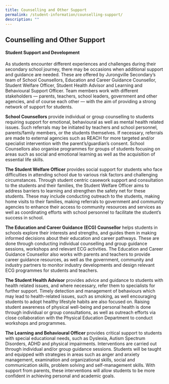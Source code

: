 ```yaml
---
title: Counselling and Other Support
permalink: /student-information/counselling-support/
description: ""
---
```



## Counselling and Other Support
#### Student Support and Development
As students encounter different experiences and challenges during their secondary school journey, there may be occasions when additional support and guidance are needed. These are offered by Jurongville Secondary’s team of School Counsellors, Education and Career Guidance Counsellor, Student Welfare Officer, Student Health Advisor and Learning and Behavioural Support Officer. Team members work with different stakeholders — parents, teachers, school leaders, government and other agencies, and of course each other — with the aim of providing a strong network of support for students.  

**School Counsellors** provide individual or group counselling to students requiring support for emotional, behavioural as well as mental health related issues. Such referrals may be initiated by teachers and school personnel, parents/family members, or the students themselves. If necessary, referrals are made to external agencies such as REACH for more targeted and/or specialist intervention with the parent’s/guardian’s consent. School Counsellors also organise programmes for groups of students focusing on areas such as social and emotional learning as well as the acquisition of essential life skills.

**The Student Welfare Officer** provides social support for students who face difficulties in attending school due to various risk factors and challenging circumstances. Through student centric casework support and consultation to the students and their families, the Student Welfare Officer aims to address barriers to learning and strengthen the safety net for these students. These may include conducting outreach to the students, making home visits to their families, making referrals to government and community agencies to enhance their access to community resources and services as well as coordinating efforts with school personnel to facilitate the student’s success in school.

**The Education and Career Guidance (ECG) Counsellor** helps students in schools explore their interests and strengths, and guides them in making informed decisions about their education and career pathways. These are done through conducting individual counselling and group guidance sessions, workshops and relevant ECG activities. The Education and Career Guidance Counsellor also works with parents and teachers to provide career guidance resources, as well as the government, community and industry partners to monitor industry developments and design relevant ECG programmes for students and teachers.

**The Student Health Advisor** provides advice and guidance to students with health related issues, and where necessary, refer them to specialists for further support. Timely detection and management of behaviours which may lead to health-related issues, such as smoking, as well encouraging students to adopt healthy lifestyle habits are also focused on. Raising student awareness of physical well-being and personal health is done through individual or group consultations, as well as outreach efforts via close collaboration with the Physical Education Department to conduct workshops and programmes.

**The Learning and Behavioural Officer** provides critical support to students with special educational needs, such as Dyslexia, Autism Spectrum Disorders, ADHD and physical impairments. Interventions are carried out through individual and/or group guidance sessions. Students will be taught and equipped with strategies in areas such as anger and anxiety management, examination and organizational skills, social and communication skills, problem solving and self-management skills. With support from parents, these interventions will allow students to be more confident in achieving personal and academic goals.
